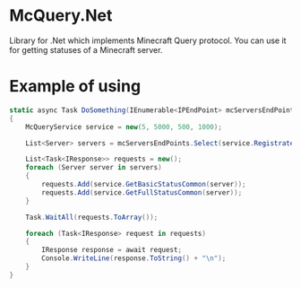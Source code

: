 # McQuery.Net

Library for .Net which implements Minecraft Query protocol. You can use it for getting statuses of a Minecraft server.

# Example of using

```cs
static async Task DoSomething(IEnumerable<IPEndPoint> mcServersEndPoints)
{
	McQueryService service = new(5, 5000, 500, 1000); 

	List<Server> servers = mcServersEndPoints.Select(service.RegistrateServer).ToList();

	List<Task<IResponse>> requests = new();
	foreach (Server server in servers)
	{
		requests.Add(service.GetBasicStatusCommon(server));
		requests.Add(service.GetFullStatusCommon(server));
	}

	Task.WaitAll(requests.ToArray());

	foreach (Task<IResponse> request in requests)
	{
		IResponse response = await request;
		Console.WriteLine(response.ToString() + "\n");
	}
}
```
